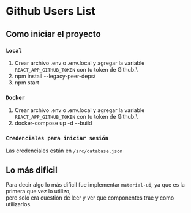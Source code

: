 # Github Users List

## Como iniciar el proyecto

### `Local`

1. Crear archivo .env o .env.local y agregar la variable `REACT_APP_GITHUB_TOKEN` con tu token de Github.\
2. npm install --legacy-peer-deps\
3. npm start

### `Docker`

1. Crear archivo .env o .env.local y agregar la variable `REACT_APP_GITHUB_TOKEN` con tu token de Github.\
2. docker-compose up -d --build

### `Credenciales para iniciar sesión`
Las credenciales están en `/src/database.json`

## Lo más dificil

Para decir algo lo más dificil fue implementar `material-ui`, ya que es la primera que vez lo utilizo,\
pero solo era cuestión de leer y ver que componentes trae y como utilizarlos.
